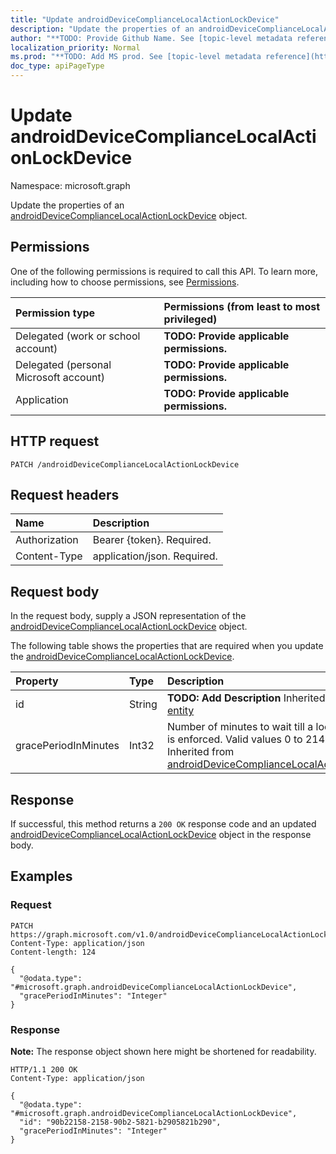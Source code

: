 ```yaml
---
title: "Update androidDeviceComplianceLocalActionLockDevice"
description: "Update the properties of an androidDeviceComplianceLocalActionLockDevice object."
author: "**TODO: Provide Github Name. See [topic-level metadata reference](https://msgo.azurewebsites.net/add/document/guidelines/metadata.html#topic-level-metadata)**"
localization_priority: Normal
ms.prod: "**TODO: Add MS prod. See [topic-level metadata reference](https://msgo.azurewebsites.net/add/document/guidelines/metadata.html#topic-level-metadata)**"
doc_type: apiPageType
---
```


# Update androidDeviceComplianceLocalActionLockDevice
Namespace: microsoft.graph



Update the properties of an [androidDeviceComplianceLocalActionLockDevice](../resources/androiddevicecompliancelocalactionlockdevice.md) object.

## Permissions
One of the following permissions is required to call this API. To learn more, including how to choose permissions, see [Permissions](/graph/permissions-reference).

|Permission type|Permissions (from least to most privileged)|
|:---|:---|
|Delegated (work or school account)|**TODO: Provide applicable permissions.**|
|Delegated (personal Microsoft account)|**TODO: Provide applicable permissions.**|
|Application|**TODO: Provide applicable permissions.**|

## HTTP request

<!-- {
  "blockType": "ignored"
}
-->
``` http
PATCH /androidDeviceComplianceLocalActionLockDevice
```

## Request headers
|Name|Description|
|:---|:---|
|Authorization|Bearer {token}. Required.|
|Content-Type|application/json. Required.|

## Request body
In the request body, supply a JSON representation of the [androidDeviceComplianceLocalActionLockDevice](../resources/androiddevicecompliancelocalactionlockdevice.md) object.

The following table shows the properties that are required when you update the [androidDeviceComplianceLocalActionLockDevice](../resources/androiddevicecompliancelocalactionlockdevice.md).

|Property|Type|Description|
|:---|:---|:---|
|id|String|**TODO: Add Description** Inherited from [entity](../resources/entity.md)|
|gracePeriodInMinutes|Int32|Number of minutes to wait till a local action is enforced. Valid values 0 to 2147483647 Inherited from [androidDeviceComplianceLocalActionBase](../resources/androiddevicecompliancelocalactionbase.md)|



## Response

If successful, this method returns a `200 OK` response code and an updated [androidDeviceComplianceLocalActionLockDevice](../resources/androiddevicecompliancelocalactionlockdevice.md) object in the response body.

## Examples

### Request
<!-- {
  "blockType": "request",
  "name": "update_androiddevicecompliancelocalactionlockdevice"
}
-->
``` http
PATCH https://graph.microsoft.com/v1.0/androidDeviceComplianceLocalActionLockDevice
Content-Type: application/json
Content-length: 124

{
  "@odata.type": "#microsoft.graph.androidDeviceComplianceLocalActionLockDevice",
  "gracePeriodInMinutes": "Integer"
}
```


### Response
**Note:** The response object shown here might be shortened for readability.
<!-- {
  "blockType": "response",
  "truncated": true
}
-->
``` http
HTTP/1.1 200 OK
Content-Type: application/json

{
  "@odata.type": "#microsoft.graph.androidDeviceComplianceLocalActionLockDevice",
  "id": "90b22158-2158-90b2-5821-b2905821b290",
  "gracePeriodInMinutes": "Integer"
}
```

